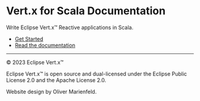 # Vert.x for Scala Documentation

Write Eclipse Vert.x™ Reactive applications in Scala.

  - [Get Started](quickstart.md)
  - [Read the documentation](coding/index.md)



----

© 2023 Eclipse Vert.x™

Eclipse Vert.x™ is open source and dual-licensed under the Eclipse Public License 2.0 and the Apache License 2.0.

Website design by Oliver Marienfeld.